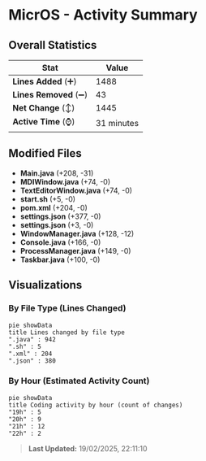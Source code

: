 # MicrOS - Activity Summary 

## Overall Statistics

| Stat                   | Value                                                             |
| ---------------------- | ----------------------------------------------------------------- |
| **Lines Added** (➕)   | 1488                                          |
| **Lines Removed** (➖) | 43                                        |
| **Net Change** (↕)    | 1445                |
| **Active Time** (⌚)   | 31 minutes |


## Modified Files
- **Main.java** (+208, -31)
- **MDIWindow.java** (+74, -0)
- **TextEditorWindow.java** (+74, -0)
- **start.sh** (+5, -0)
- **pom.xml** (+204, -0)
- **settings.json** (+377, -0)
- **settings.json** (+3, -0)
- **WindowManager.java** (+128, -12)
- **Console.java** (+166, -0)
- **ProcessManager.java** (+149, -0)
- **Taskbar.java** (+100, -0)

## Visualizations

### By File Type (Lines Changed)

```mermaid
pie showData
title Lines changed by file type
".java" : 942
".sh" : 5
".xml" : 204
".json" : 380
```

### By Hour (Estimated Activity Count)

```mermaid
pie showData
title Coding activity by hour (count of changes)
"19h" : 5
"20h" : 9
"21h" : 12
"22h" : 2
```


> **Last Updated:** 19/02/2025, 22:11:10
